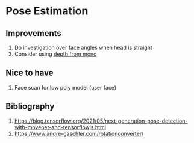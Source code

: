 # Pose Estimation 

## Improvements
1. Do investigation over face angles when head is straight
2. Consider using [depth from mono](https://tfhub.dev/intel/lite-model/midas/v2_1_small/1/lite/1)

## Nice to have
1. Face scan for low poly model (user face)

## Bibliography
1. https://blog.tensorflow.org/2021/05/next-generation-pose-detection-with-movenet-and-tensorflowjs.html
2. https://www.andre-gaschler.com/rotationconverter/